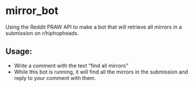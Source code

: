 # mirror_bot
Using the Reddit PRAW API to make a bot that will retrieve all mirrors in a submission on r/hiphopheads.

## Usage:
- Write a comment with the text "find all mirrors"
- While this bot is running, it will find all the mirrors in the submission and reply to your comment with them.
